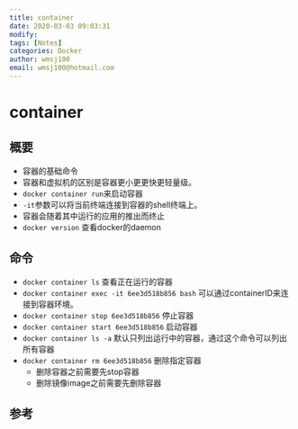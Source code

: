 ```yaml
---
title: container
date: 2020-03-03 09:03:31
modify: 
tags: [Notes]
categories: Docker
author: wmsj100
email: wmsj100@hotmail.com
---
```


# container

## 概要

- 容器的基础命令
- 容器和虚拟机的区别是容器更小更更快更轻量级。
- `docker container run`来启动容器
- `-it`参数可以将当前终端连接到容器的shell终端上。
- 容器会随着其中运行的应用的推出而终止
- `docker version` 查看docker的daemon

## 命令

- `docker container ls` 查看正在运行的容器
- `docker container exec -it 6ee3d518b856 bash` 可以通过containerID来连接到容器环境。
- `docker container stop 6ee3d518b856` 停止容器
- `docker container start 6ee3d518b856` 启动容器
- `docker container ls -a` 默认只列出运行中的容器，通过这个命令可以列出所有容器
- `docker container rm 6ee3d518b856` 删除指定容器
	- 删除容器之前需要先stop容器
	- 删除镜像image之前需要先删除容器

## 参考


